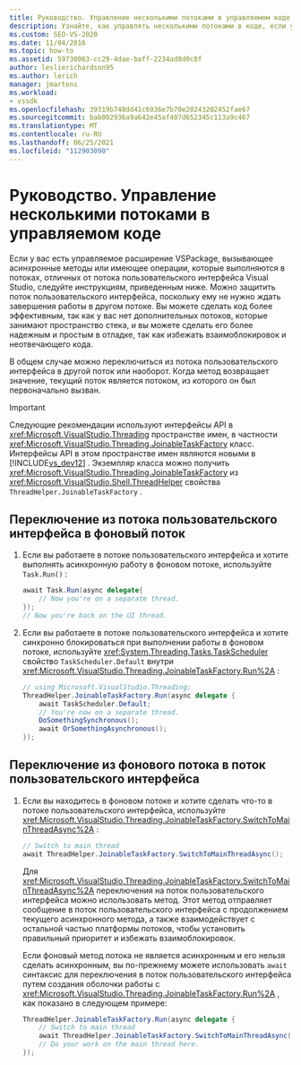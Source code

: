 ```yaml
---
title: Руководство. Управление несколькими потоками в управляемом коде | Документация Майкрософт
description: Узнайте, как управлять несколькими потоками в коде, если управляемое расширение VSPackage вызывает асинхронные методы или имеет операции в потоке пользовательского интерфейса Visual Studio.
ms.custom: SEO-VS-2020
ms.date: 11/04/2016
ms.topic: how-to
ms.assetid: 59730063-cc29-4dae-baff-2234ad8d0c8f
author: leslierichardson95
ms.author: lerich
manager: jmartens
ms.workload:
- vssdk
ms.openlocfilehash: 39319b748dd41c6936e7b70e20243202452fae67
ms.sourcegitcommit: bab002936a9a642e45af407d652345c113a9c467
ms.translationtype: MT
ms.contentlocale: ru-RU
ms.lasthandoff: 06/25/2021
ms.locfileid: "112903090"
---
```

# <a name="how-to-manage-multiple-threads-in-managed-code"></a>Руководство. Управление несколькими потоками в управляемом коде
Если у вас есть управляемое расширение VSPackage, вызывающее асинхронные методы или имеющее операции, которые выполняются в потоках, отличных от потока пользовательского интерфейса Visual Studio, следуйте инструкциям, приведенным ниже. Можно защитить поток пользовательского интерфейса, поскольку ему не нужно ждать завершения работы в другом потоке. Вы можете сделать код более эффективным, так как у вас нет дополнительных потоков, которые занимают пространство стека, и вы можете сделать его более надежным и простым в отладке, так как избежать взаимоблокировок и неотвечающего кода.

 В общем случае можно переключиться из потока пользовательского интерфейса в другой поток или наоборот. Когда метод возвращает значение, текущий поток является потоком, из которого он был первоначально вызван.

> [!IMPORTANT]
> Следующие рекомендации используют интерфейсы API в <xref:Microsoft.VisualStudio.Threading> пространстве имен, в частности <xref:Microsoft.VisualStudio.Threading.JoinableTaskFactory> класс. Интерфейсы API в этом пространстве имен являются новыми в [!INCLUDE[vs_dev12](../extensibility/includes/vs_dev12_md.md)] . Экземпляр класса можно получить <xref:Microsoft.VisualStudio.Threading.JoinableTaskFactory> из <xref:Microsoft.VisualStudio.Shell.ThreadHelper> свойства `ThreadHelper.JoinableTaskFactory` .

## <a name="switch-from-the-ui-thread-to-a-background-thread"></a>Переключение из потока пользовательского интерфейса в фоновый поток

1. Если вы работаете в потоке пользовательского интерфейса и хотите выполнять асинхронную работу в фоновом потоке, используйте `Task.Run()` :

    ```csharp
    await Task.Run(async delegate{
        // Now you're on a separate thread.
    });
    // Now you're back on the UI thread.

    ```

2. Если вы работаете в потоке пользовательского интерфейса и хотите синхронно блокироваться при выполнении работы в фоновом потоке, используйте <xref:System.Threading.Tasks.TaskScheduler> свойство `TaskScheduler.Default` внутри <xref:Microsoft.VisualStudio.Threading.JoinableTaskFactory.Run%2A> :

    ```csharp
    // using Microsoft.VisualStudio.Threading;
    ThreadHelper.JoinableTaskFactory.Run(async delegate {
        await TaskScheduler.Default;
        // You're now on a separate thread.
        DoSomethingSynchronous();
        await OrSomethingAsynchronous();
    });
    ```

## <a name="switch-from-a-background-thread-to-the-ui-thread"></a>Переключение из фонового потока в поток пользовательского интерфейса

1. Если вы находитесь в фоновом потоке и хотите сделать что-то в потоке пользовательского интерфейса, используйте <xref:Microsoft.VisualStudio.Threading.JoinableTaskFactory.SwitchToMainThreadAsync%2A> :

    ```csharp
    // Switch to main thread
    await ThreadHelper.JoinableTaskFactory.SwitchToMainThreadAsync();
    ```

     Для <xref:Microsoft.VisualStudio.Threading.JoinableTaskFactory.SwitchToMainThreadAsync%2A> переключения на поток пользовательского интерфейса можно использовать метод. Этот метод отправляет сообщение в поток пользовательского интерфейса с продолжением текущего асинхронного метода, а также взаимодействует с остальной частью платформы потоков, чтобы установить правильный приоритет и избежать взаимоблокировок.

     Если фоновый метод потока не является асинхронным и его нельзя сделать асинхронным, вы по-прежнему можете использовать `await` синтаксис для переключения в поток пользовательского интерфейса путем создания оболочки работы с <xref:Microsoft.VisualStudio.Threading.JoinableTaskFactory.Run%2A> , как показано в следующем примере:

    ```csharp
    ThreadHelper.JoinableTaskFactory.Run(async delegate {
        // Switch to main thread
        await ThreadHelper.JoinableTaskFactory.SwitchToMainThreadAsync();
        // Do your work on the main thread here.
    });
    ```
